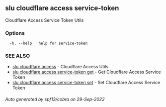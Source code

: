## slu cloudflare access service-token

Cloudflare Access Service Token Utils

### Options

```
  -h, --help   help for service-token
```

### SEE ALSO

* [slu cloudflare access](slu_cloudflare_access.md)	 - Cloudflare Access Utils
* [slu cloudflare access service-token get](slu_cloudflare_access_service-token_get.md)	 - Get Cloudflare Access Service Token
* [slu cloudflare access service-token set](slu_cloudflare_access_service-token_set.md)	 - Set Cloudflare Access Service Token

###### Auto generated by spf13/cobra on 29-Sep-2022
